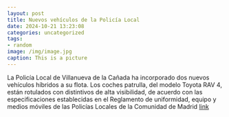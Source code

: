 ```yaml
---
layout: post
title: Nuevos vehículos de la Policía Local
date: 2024-10-21 13:23:08
categories: uncategorized
tags:
- random
image: /img/image.jpg
caption: This is a picture
---
```

La Policía Local de Villanueva de la Cañada ha incorporado dos nuevos vehículos híbridos a su flota. Los coches patrulla, del modelo Toyota RAV 4, están rotulados con distintivos de alta visibilidad, de acuerdo con las especificaciones establecidas en el Reglamento de uniformidad, equipo y medios móviles de las Policías Locales de la Comunidad de Madrid  [link](https://www.ayto-villacanada.es/noticias/nuevos-vehiculos-de-la-policia-local/)
